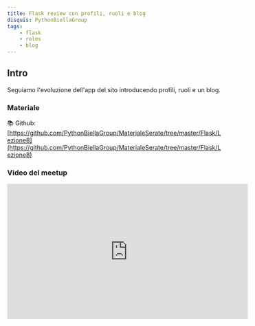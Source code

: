 ```yaml
---
title: Flask review con profili, ruoli e blog
disquis: PythonBiellaGroup
tags:
    - flask
    - roles
    - blog
---
```


## Intro

Seguiamo l'evoluzione dell'app del sito introducendo profili, ruoli e un blog.

### Materiale

📚 Github:
[https://github.com/PythonBiellaGroup/MaterialeSerate/tree/master/Flask/Lezione8](https://github.com/PythonBiellaGroup/MaterialeSerate/tree/master/Flask/Lezione8)

### Video del meetup

<iframe width="560" height="315" src="https://www.youtube.com/embed/al0kBJQzv7c?si=q1aNuplKTfaOcAKj" title="YouTube video player" frameborder="0" allow="accelerometer; autoplay; clipboard-write; encrypted-media; gyroscope; picture-in-picture; web-share" allowfullscreen></iframe>
